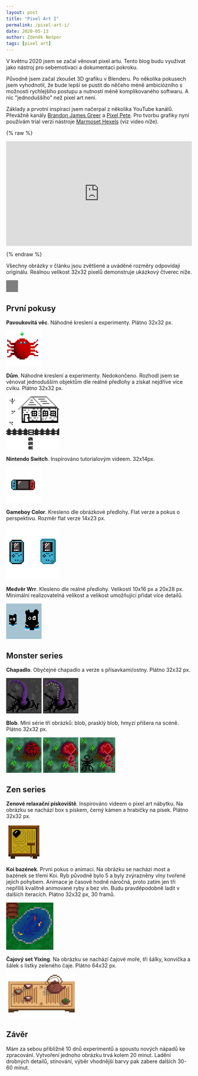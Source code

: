 ```yaml
---
layout: post
title: "Pixel Art I"
permalink: /pixel-art-i/
date: 2020-05-13
author: Zdeněk Nešpor
tags: [pixel art]
---
```


V květnu 2020 jsem se začal věnovat pixel artu. Tento blog budu využívat jako nástroj pro sebemotivaci a dokumentaci pokroku.

Původně jsem začal zkoušet 3D grafiku v Blenderu. Po několika pokusech jsem vyhodnotil, že bude lepší se pustit do něčeho méně ambiciózního s možností rychlejšího postupu a nutností méně komplikovaného softwaru. A nic "jednoduššího" než pixel art není.

Základy a prvotní inspiraci jsem načerpal z několika YouTube kanálů. Převážně kanály [Brandon James Greer](https://www.youtube.com/channel/UCC26K7LTSrJK0BPAUyyvtQg) a [Pixel Pete](https://www.youtube.com/user/MilkoDaily). Pro tvorbu grafiky nyní používám trial verzi nástroje [Marmoset Hexels](https://marmoset.co/hexels/) (viz video níže).

{% raw %}
  <style>.embed-container { position: relative; padding-bottom: 56.25%; height: 0; overflow: hidden; max-width: 100%; } .embed-container iframe, .embed-container object, .embed-container embed { position: absolute; top: 0; left: 0; width: 100%; height: 100%; }</style><div class='embed-container'><iframe src='https://www.youtube.com/embed/XDbURCvRI6w' frameborder='0' allowfullscreen></iframe></div>
{% endraw %}

Všechny obrázky v článku jsou zvětšené a uváděné rozměry odpovídají originálu. Reálnou velikost 32x32 pixelů demonstruje ukázkový čtverec níže.

![Příklad](../assets/post-img/2020-05-13-pixel-art-i/32-example.png "Příklad")

## První pokusy

**Pavoukovitá věc**. Náhodné kreslení a experimenty. Plátno 32x32 px.

![Pavouko-věc](../assets/post-img/2020-05-13-pixel-art-i/spider.png "Pavouko-věc")

**Dům**. Náhodné kreslení a experimenty. Nedokončeno. Rozhodl jsem se věnovat jednodušším objektům dle reálné předlohy a získat nejdříve více cviku. Plátno 32x32 px.

![Dům](../assets/post-img/2020-05-13-pixel-art-i/house.png "Dům")

**Nintendo Switch**. Inspirováno tutorialovým videem. 32x14px.

![Nintendo Switch](../assets/post-img/2020-05-13-pixel-art-i/switch.png "Nintendo Switch")

**Gameboy Color**. Kresleno dle obrázkové předlohy. Flat verze a pokus o perspektivu. Rozměr flat verze 14x23 px.

![Gameboy Color](../assets/post-img/2020-05-13-pixel-art-i/gameboy.png "Gameboy Color")

**Medvěr Wrr**. Klesleno dle reálné předlohy. Velikosti 10x16 px a 20x28 px. Minimální realizovatelná velikost a velikost umožňující přidat více detailů.

![Medvěd Wrr](../assets/post-img/2020-05-13-pixel-art-i/wrr-bear.png "Medvěd Wrr")

## Monster series

**Chapadlo**. Obyčejné chapadlo a verze s přísavkami/ostny. Plátno 32x32 px.

![Chapadlo v1](../assets/post-img/2020-05-13-pixel-art-i/tentacle_v1.png "Chapadlo v1") ![Chapadlo v2](../assets/post-img/2020-05-13-pixel-art-i/tentacle_v2.png "Chapadlo v2")

**Blob**. Mini série tří obrázků: blob, prasklý blob, hmyzí příšera na scéně. Plátno 32x32 px.

![Blob v1](../assets/post-img/2020-05-13-pixel-art-i/hatch-blob_v1.png "Blob v1") ![Blob v2](../assets/post-img/2020-05-13-pixel-art-i/hatch-blob_v2.png "Blob v2") ![Blob v3](../assets/post-img/2020-05-13-pixel-art-i/hatch-blob_v3.png "Blob v3")

## Zen series

**Zenové relaxační pískoviště**. Inspirováno videem o pixel art nábytku. Na obrázku se nachází box s pískem, černý kámen a hrabičky na písek. Plátno 32x32 px.

![Zenové relaxační pískoviště](../assets/post-img/2020-05-13-pixel-art-i/zen-sand-box.png "Zenové relaxační pískoviště")

**Koi bazének**. První pokus o animaci. Na obrázku se nachází most a bazének se třemi Koi. Ryb původně bylo 5 a byly zvýrazněny vlny tvořené jejich pohybem. Animace je časově hodně náročná, proto zatím jen tři nepříliš kvalitně animované ryby a bez vln. Budu pravděpodobně ladit v dalších iteracích. Plátno 32x32 px, 30 framů.

![Koi bazének](../assets/post-img/2020-05-13-pixel-art-i/koi-pond.gif "Koi bazének")

**Čajový set Yixing**. Na obrázku se nachází čajové moře, tři šálky, konvička a šálek s lístky zeleného čaje. Plátno 64x32 px.

![Čajový set Yixing](../assets/post-img/2020-05-13-pixel-art-i/yixing-tea-set.png "Čajový set Yixing")

## Závěr

Mám za sebou přibližně 10 dnů experimentů a spoustu nových nápadů ke zpracování. Vytvoření jednoho obrázku trvá kolem 20 minut. Ladění drobných detailů, stínování, výběr vhodnější barvy pak zabere dalších 30-60 minut.
